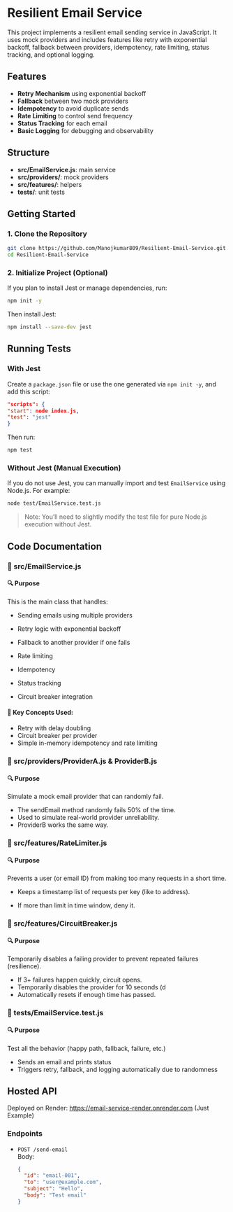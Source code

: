 # Resilient Email Service

This project implements a resilient email sending service in JavaScript. It uses mock providers and includes features like retry with exponential backoff, fallback between providers, idempotency, rate limiting, status tracking, and optional logging.

## Features

- **Retry Mechanism** using exponential backoff
- **Fallback** between two mock providers
- **Idempotency** to avoid duplicate sends
- **Rate Limiting** to control send frequency
- **Status Tracking** for each email
- **Basic Logging** for debugging and observability

## Structure
- **src/EmailService.js**: main service
- **src/providers/**: mock providers
- **src/features/**: helpers
- **tests/**: unit tests

## Getting Started

### 1. Clone the Repository

```bash
git clone https://github.com/Manojkumar809/Resilient-Email-Service.git
cd Resilient-Email-Service
```

### 2. Initialize Project (Optional)

If you plan to install Jest or manage dependencies, run:

```bash
npm init -y
```

Then install Jest:

```bash
npm install --save-dev jest
```
## Running Tests

### With Jest

Create a `package.json` file or use the one generated via `npm init -y`, and add this script:

```json
"scripts": {
"start": node index.js,
"test": "jest"
}
```

Then run:

```bash
npm test
```

### Without Jest (Manual Execution)

If you do not use Jest, you can manually import and test `EmailService` using Node.js. For example:

```bash
node test/EmailService.test.js
```

> Note: You’ll need to slightly modify the test file for pure Node.js execution without Jest.

## Code Documentation

### 📁 src/EmailService.js

#### 🔍 Purpose
This is the main class that handles:

- Sending emails using multiple providers

- Retry logic with exponential backoff

- Fallback to another provider if one fails

- Rate limiting

- Idempotency

- Status tracking

- Circuit breaker integration

#### 🧠 Key Concepts Used:
- Retry with delay doubling
- Circuit breaker per provider
- Simple in-memory idempotency and rate limiting

### 📁 src/providers/ProviderA.js & ProviderB.js
#### 🔍 Purpose
Simulate a mock email provider that can randomly fail.
- The sendEmail method randomly fails 50% of the time.
- Used to simulate real-world provider unreliability.
- ProviderB works the same way.

### 📁 src/features/RateLimiter.js
#### 🔍 Purpose
Prevents a user (or email ID) from making too many requests in a short time.
- Keeps a timestamp list of requests per key (like to address).

- If more than limit in time window, deny it.

### 📁 src/features/CircuitBreaker.js
#### 🔍 Purpose
Temporarily disables a failing provider to prevent repeated failures (resilience).

- If 3+ failures happen quickly, circuit opens.
- Temporarily disables the provider for 10 seconds (d
- Automatically resets if enough time has passed.

### 📁 tests/EmailService.test.js
#### 🔍 Purpose
Test all the behavior (happy path, fallback, failure, etc.)
- Sends an email and prints status
- Triggers retry, fallback, and logging automatically due to randomness

## Hosted API

Deployed on Render: https://email-service-render.onrender.com  (Just Example)

### Endpoints

- `POST /send-email`  
  Body:
  ```json
  {
    "id": "email-001",
    "to": "user@example.com",
    "subject": "Hello",
    "body": "Test email"
  }
